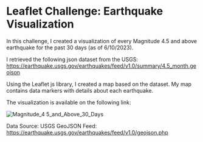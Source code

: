 # Leaflet Challenge: Earthquake Visualization

In this challenge, I created a visualization of every Magnitude 4.5 and above earthquake for the past 30 days (as of 6/10/2023).

I retrieved the following json dataset from the USGS: https://earthquake.usgs.gov/earthquakes/feed/v1.0/summary/4.5_month.geojson

Using the Leaflet js library, I created a map based on the dataset. My map contains data markers with details about each earthquake. 

The visualization is available on the following link:

![Magnitude_4 5_and_Above_30_Days](https://github.com/JCNdongo/leaflet-challenge/assets/120480912/4176e408-9d5c-47b1-a46f-ffc582f34312)

Data Source: USGS GeoJSON Feed: https://earthquake.usgs.gov/earthquakes/feed/v1.0/geojson.php
